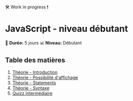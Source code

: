 :hammer_and_wrench: Work in progress :exclamation:

# JavaScript - niveau débutant

:calendar: **Durée:** 5 jours
:bar_chart: **Niveau:** Débutant

## Table des matières

1. [Théorie - Introduction](01-theorie-js-intro.md)
2. [Théorie - Possibilité d'affichage](02-theorie-js-display.md)
3. [Théorie - Statements](03-theorie-js-statement.md)
4. [Théorie - Syntaxe](04-theorie-js-syntax.md)
5. [Quizz intermédiaire](05-quiz-intermediaire-1.md)